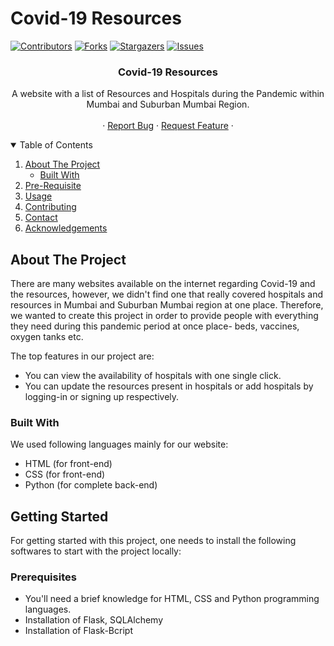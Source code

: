 # Covid-19 Resources
[![Contributors][contributors-shield]][contributors-url]
[![Forks][forks-shield]][forks-url]
[![Stargazers][stars-shield]][stars-url]
[![Issues][issues-shield]][issues-url]

<!-- Project Name -->
 <h3 align="center">Covid-19 Resources</h3>

  <p align="center">
    A website with a list of Resources and Hospitals during the Pandemic within Mumbai and Suburban Mumbai Region.
    <br />
    <br />
    ·
    <a href="https://github.com/medhavisinha/Covid-19-Resources/issues">Report Bug</a>
    ·
    <a href="https://github.com/medhavisinha/Covid-19-Resources/issues">Request Feature</a>
    ·
  </p>
</p>

<!-- TABLE OF CONTENTS -->
<details open="open">
  <summary>Table of Contents</summary>
  <ol>
    <li>
      <a href="#about-the-project">About The Project</a>
      <ul>
        <li><a href="#built-with">Built With</a></li>
      </ul>
    </li>
     <li><a href="#usage">Pre-Requisite</a></li>
    <li><a href="#usage">Usage</a></li>
    <li><a href="#contributing">Contributing</a></li>
    <li><a href="#contact">Contact</a></li>
    <li><a href="#acknowledgements">Acknowledgements</a></li>
  </ol>
</details>

<!-- ABOUT THE PROJECT -->
## About The Project

There are many websites available on the internet regarding Covid-19 and the resources, however, we didn't find one that really covered hospitals and resources in Mumbai and Suburban Mumbai region at one place. Therefore, we wanted to create this project in order to provide people with everything they need during this pandemic period at once place- beds, vaccines, oxygen tanks etc.

 The top features in our project are:
* You can view the availability of hospitals with one single click. 
* You can update the resources present in hospitals or add hospitals by logging-in or signing up respectively.

### Built With

We used following languages mainly for our website:
* HTML (for front-end)
* CSS (for front-end)
* Python (for complete back-end)



<!-- GETTING STARTED -->
## Getting Started

For getting started with this project, one needs to install the following softwares to start with the project locally:

### Prerequisites

* You'll need a brief knowledge for HTML, CSS and Python programming languages.
* Installation of Flask, SQLAlchemy
* Installation of Flask-Bcript

[contributors-shield]: https://img.shields.io/github/contributors/medhavisinha/Covid-19-Resources.svg?style=for-the-badge
[contributors-url]: https://github.com/medhavisinha/Covid-19-Resources/contributors
[forks-shield]: https://img.shields.io/github/forks/medhavisinha/Covid-19-Resources.svg?style=for-the-badge
[forks-url]: https://github.com/medhavisinha/Covid-19-Resources/network/members
[stars-shield]: https://img.shields.io/github/stars/medhavisinha/Covid-19-Resources.svg?style=for-the-badge
[stars-url]: https://github.com/medhavisinha/Covid-19-Resources/stargazers
[issues-shield]: https://img.shields.io/github/issues/medhavisinha/Covid-19-Resources.svg?style=for-the-badge
[issues-url]: https://github.com/medhavisinha/Covid-19-Resources/issues

